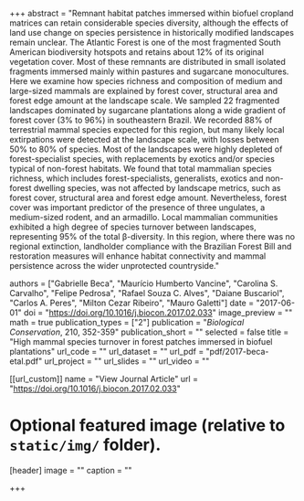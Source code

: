 +++
abstract = "Remnant habitat patches immersed within biofuel cropland matrices can retain considerable species diversity, although the effects of land use change on species persistence in historically modified landscapes remain unclear. The Atlantic Forest is one of the most fragmented South American biodiversity hotspots and retains about 12% of its original vegetation cover. Most of these remnants are distributed in small isolated fragments immersed mainly within pastures and sugarcane monocultures. Here we examine how species richness and composition of medium and large-sized mammals are explained by forest cover, structural area and forest edge amount at the landscape scale. We sampled 22 fragmented landscapes dominated by sugarcane plantations along a wide gradient of forest cover (3% to 96%) in southeastern Brazil. We recorded 88% of terrestrial mammal species expected for this region, but many likely local extirpations were detected at the landscape scale, with losses between 50% to 80% of species. Most of the landscapes were highly depleted of forest-specialist species, with replacements by exotics and/or species typical of non-forest habitats. We found that total mammalian species richness, which includes forest-specialists, generalists, exotics and non-forest dwelling species, was not affected by landscape metrics, such as forest cover, structural area and forest edge amount. Nevertheless, forest cover was important predictor of the presence of three ungulates, a medium-sized rodent, and an armadillo. Local mammalian communities exhibited a high degree of species turnover between landscapes, representing 95% of the total β-diversity. In this region, where there was no regional extinction, landholder compliance with the Brazilian Forest Bill and restoration measures will enhance habitat connectivity and mammal persistence across the wider unprotected countryside."

authors = ["Gabrielle Beca", "Maurício Humberto Vancine", "Carolina S. Carvalho", "Felipe Pedrosa", "Rafael Souza C. Alves", "Daiane Buscariol", "Carlos A. Peres", "Milton Cezar Ribeiro", "Mauro Galetti"]
date = "2017-06-01"
doi = "https://doi.org/10.1016/j.biocon.2017.02.033"
image_preview = ""
math = true
publication_types = ["2"]
publication = "*Biological Conservation*, 210, 352-359"
publication_short = ""
selected = false
title = "High mammal species turnover in forest patches immersed in biofuel plantations"
url_code = ""
url_dataset = ""
url_pdf = "pdf/2017-beca-etal.pdf"
url_project = ""
url_slides = ""
url_video = ""

[[url_custom]]
name = "View Journal Article"
url = "https://doi.org/10.1016/j.biocon.2017.02.033"

# Optional featured image (relative to `static/img/` folder).
[header]
image = ""
caption = ""

+++
